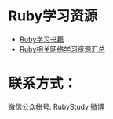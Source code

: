 Ruby学习资源
==============

* [Ruby学习书籍](/books)
* [Ruby相关网络学习资源汇总](/online_res)

联系方式：
========

微信公众帐号: RubyStudy
[微博](http://www.weibo.com/xelaz)

